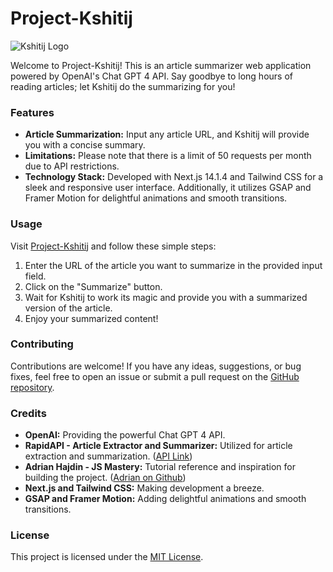 # Project-Kshitij

![Kshitij Logo](https://utfs.io/f/2c854f9f-78a4-46d3-9113-ae0d530ef689-5nw9l7.png)

Welcome to Project-Kshitij! This is an article summarizer web application powered by OpenAI's Chat GPT 4 API. Say goodbye to long hours of reading articles; let Kshitij do the summarizing for you!

### Features

- **Article Summarization:** Input any article URL, and Kshitij will provide you with a concise summary.
- **Limitations:** Please note that there is a limit of 50 requests per month due to API restrictions.
- **Technology Stack:** Developed with Next.js 14.1.4 and Tailwind CSS for a sleek and responsive user interface. Additionally, it utilizes GSAP and Framer Motion for delightful animations and smooth transitions.

### Usage

Visit [Project-Kshitij](https://project-kshitij.vercel.app/) and follow these simple steps:

1. Enter the URL of the article you want to summarize in the provided input field.
2. Click on the "Summarize" button.
3. Wait for Kshitij to work its magic and provide you with a summarized version of the article.
4. Enjoy your summarized content!

### Contributing

Contributions are welcome! If you have any ideas, suggestions, or bug fixes, feel free to open an issue or submit a pull request on the [GitHub repository](https://github.com/your-username/Project-Kshitij).

### Credits

- **OpenAI:** Providing the powerful Chat GPT 4 API.
- **RapidAPI - Article Extractor and Summarizer:** Utilized for article extraction and summarization. ([API Link](https://rapidapi.com/restyler/api/article-extractor-and-summarizer/))
- **Adrian Hajdin - JS Mastery:** Tutorial reference and inspiration for building the project. ([Adrian on Github](https://github.com/adrianhajdin/project_ai_summarizer))
- **Next.js and Tailwind CSS:** Making development a breeze.
- **GSAP and Framer Motion:** Adding delightful animations and smooth transitions.

### License

This project is licensed under the [MIT License](LICENSE).
